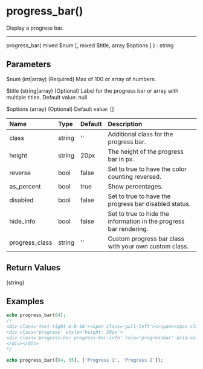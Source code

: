 # progress_bar()

Display a progress bar.

---

progress_bar( mixed $num [, mixed $title, array $options ] ) : string

## Parameters

$num (int|array) (Required) Max of 100 or array of numbers.

$title (string|array) (Optional) Label for the progress bar or array with multiple titles. Default value: null

$options (array) (Optional) Default value: []

| Name | Type | Default | Description |
| :--- | :--- | :--- | :--- |
| class | string | '' | Additional class for the progress bar. |
| height | string | 20px | The height of the progress bar in px. |
| reverse | bool | false | Set to true to have the color counting reversed. |
| as_percent | bool | true | Show percentages. |
| disabled | bool | false | Set to true to have the progress bar disabled status. |
| hide_info | bool | false | Set to true to hide the information in the progress bar rendering. |
| progress_class | string | '' | Custom progress bar class with your own custom class. |

## Return Values

(string)

## Examples

```php
echo progress_bar(64);
/*
<div class='text-right m-b-10'><span class='pull-left'></span><span class='clearfix'>64%</span></div>
<div class='progress' style='height: 20px'>
<div class='progress-bar progress-bar-info' role='progressbar' aria-valuenow='64%' aria-valuemin='0' aria-valuemax='100' style='width: 64%'>
</div></div>
*/

echo progress_bar([64, 55], ['Progress 1', 'Progress 2']);
```
